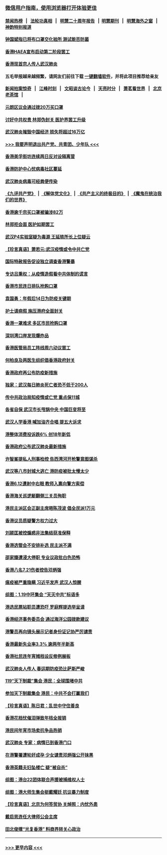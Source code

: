 ### [微信用户指南，使用浏览器打开体验更佳](https://github.com/gfw-breaker/banned-news1/blob/master/indexes/wechat-guide.md?t=0)
#### [禁闻热榜](热点新闻.md?t=0)  &nbsp;&nbsp;|&nbsp;&nbsp; [法轮功真相](https://github.com/gfw-breaker/truth/blob/master/README.md?t=0) &nbsp;&nbsp;|&nbsp;&nbsp; [明慧二十周年报告](https://github.com/gfw-breaker/mh-reports/blob/master/README.md?t=0) &nbsp;&nbsp;|&nbsp;&nbsp;[明慧期刊](https://github.com/gfw-breaker/mh-qikan) &nbsp;&nbsp;|&nbsp;&nbsp; [明慧海外之窗](https://github.com/gfw-breaker/mh-news/blob/master/README.md?t=0) &nbsp;&nbsp;|&nbsp;&nbsp; [神韵特别报道](https://github.com/gfw-breaker/mh-news/blob/master/shenyun.md?t=0)
#### [钟国斌指已将布口罩交化验所 测试能否防菌](../pages/nsc415/n11842783.md?t=02041044) 
#### [香港HAEA宣布启动第二阶段罢工](../pages/nsc415/n11842723.md?t=02041044) 
#### [香港现首宗人传人武汉肺炎](../pages/nsc415/n11842766.md?t=02041044) 
#### 五毛举报越来越频繁，请网友们前往下载 [一键翻墙软件](https://github.com/gfw-breaker/ssr-accounts)，并将此项目推荐给亲友
#### [新闻拍案惊奇](https://github.com/gfw-breaker/banned-news1/blob/master/pages/link4.md) &nbsp;&nbsp;|&nbsp;&nbsp; [江峰时刻](https://github.com/gfw-breaker/banned-news1/blob/master/pages/link4.md) &nbsp;&nbsp;|&nbsp;&nbsp; [文昭谈古论今](https://github.com/gfw-breaker/banned-news1/blob/master/pages/link4.md) &nbsp;&nbsp;|&nbsp;&nbsp; [天亮时分](https://github.com/gfw-breaker/banned-news1/blob/master/pages/link4.md) &nbsp;&nbsp;|&nbsp;&nbsp; [萧茗看世界](https://github.com/gfw-breaker/banned-news1/blob/master/pages/link4.md) &nbsp;&nbsp;|&nbsp;&nbsp; [北京老茶馆](https://github.com/gfw-breaker/banned-news1/blob/master/pages/link4.md) &nbsp;&nbsp;|&nbsp;&nbsp; 
#### [元朗区议会通过拨20万买口罩](../pages/nsc415/n11842754.md?t=02041044) 
#### [讨好中共权贵 林郑伪封关 医护界罢工升级](../pages/nsc415/n11842359.md?t=02041044) 
#### [武汉肺炎摧毁中国经济 损失将超过16万亿](../pages/nsc415/n11839723.md?t=02041044) 
#### [>>> 我要声明退出共产党、共青团、少年队 <<<](https://github.com/begood0513/goodnews/blob/master/quit/letter.md) 
#### [香港美孚街坊连续两日反对设隔离营](../pages/nsc415/n11839962.md?t=02041044) 
#### [香港防护中心忧病毒社区蔓延](../pages/nsc415/n11839933.md?t=02041044) 
#### [武汉肺炎病毒可经粪便传染](../pages/nsc415/n11839939.md?t=02041044) 
#### [《九评共产党》](https://github.com/begood0513/9ping.md/blob/master/README.md) &nbsp;|&nbsp; [《解体党文化》](../../../../jtdwh.md/blob/master/README.md)  &nbsp;|&nbsp; [《共产主义的终极目的》](../../../../gczydzjmd.md/blob/master/README.md) &nbsp;|&nbsp; [《魔鬼在统治我们的世界》](../../../../mgztzwmdsj.md/blob/master/README.md) 
#### [香港逾千宗买口罩被骗涉82万](../pages/nsc415/n11839914.md?t=02041044) 
#### [林郑拒会面 医护如期罢工](../pages/nsc415/n11839892.md?t=02041044) 
#### [武汉P4实验室疑为毒源 王延轶所长上位疑云](../pages/nsc415/n11835543.md?t=02041044) 
#### [【珍言真语】萧若元:武汉疫情或令中共亡党](../pages/nsc415/n11829394.md?t=02041044) 
#### [国际特赦报告促设独立调查香港警暴](../pages/nsc415/n11833845.md?t=02041044) 
#### [专访吕秉权：从疫情造假看中共体制的谎言](../pages/nsc415/n11833813.md?t=02041044) 
#### [香港市民连日排队抢购口罩](../pages/nsc415/n11833794.md?t=02041044) 
#### [袁国勇：年假后14日为防疫关键期](../pages/nsc415/n11831088.md?t=02041044) 
#### [护士请病假 施压港府全面封关](../pages/nsc415/n11831030.md?t=02041044) 
#### [香港一罩难求 多区市民抢购口罩](../pages/nsc415/n11831002.md?t=02041044) 
#### [深圳湾口岸发现爆炸品](../pages/nsc415/n11828802.md?t=02041044) 
#### [香港医管局员工阵线周六动议罢工](../pages/nsc415/n11828762.md?t=02041044) 
#### [何柏良及两医生组织倡香港政府封关](../pages/nsc415/n11828749.md?t=02041044) 
#### [香港政府再公布防疫新措施](../pages/nsc415/n11828716.md?t=02041044) 
#### [独家：武汉每日肺炎死亡者恐不低于200人](../pages/nsc415/n11828240.md?t=02041044) 
#### [传中共政治局知疫情或亡党 重点保11城](../pages/nsc415/n11828145.md?t=02041044) 
#### [各省自保 武汉市长甩锅中央 中国巨变将至](../pages/nsc415/n11828021.md?t=02041044) 
#### [武汉人学香港 喊加油齐合唱 提五大诉求](../pages/nsc415/n11827046.md?t=02041044) 
#### [港整体消费投诉跌6% 创18年新低](../pages/nsc415/n11817280.md?t=02041044) 
#### [香港政府公布武汉肺炎最新措施](../pages/nsc415/n11817152.md?t=02041044) 
#### [许智峯提私人刑事检控 告西湾河开枪警意图谋杀](../pages/nsc415/n11817132.md?t=02041044) 
#### [武汉等八市封城大逃亡 港防疫被批太慢太少](../pages/nsc415/n11817058.md?t=02041044) 
#### [香港6.12遭射中右眼 教师入禀向警方索偿](../pages/nsc415/n11814678.md?t=02041044) 
#### [香港海关巡逻艇翻侧三关员殉职](../pages/nsc415/n11814604.md?t=02041044) 
#### [港民主派区会正副主席晤陈茂波 倡全民派1万元](../pages/nsc415/n11814582.md?t=02041044) 
#### [香港议员质疑警方权力过大](../pages/nsc415/n11814560.md?t=02041044) 
#### [刘颕匡被控煽惑非法集结获准保释](../pages/nsc415/n11811727.md?t=02041044) 
#### [香港选管会不安排补选 民主派不满](../pages/nsc415/n11811691.md?t=02041044) 
#### [邵家臻遭浸大停职 专业议政批白色恐怖](../pages/nsc415/n11811670.md?t=02041044) 
#### [香港八名7.21伤者控告邓炳强](../pages/nsc415/n11811623.md?t=02041044) 
#### [瘟疫被严重隐瞒 习近平发声 武汉人惊醒](../pages/nsc415/n11811186.md?t=02041044) 
#### [组图：1.19中环集会 “天灭中共”标语多](../pages/nsc415/n11809514.md?t=02041044) 
#### [港选民票站职员遭恐吓 罗庭辉提选举呈请](../pages/nsc415/n11808914.md?t=02041044) 
#### [香港经济事务委员会 通过海洋公园拨款建议](../pages/nsc415/n11808906.md?t=02041044) 
#### [港警员再向镜头展示记者身份证记协严厉谴责](../pages/nsc415/n11808888.md?t=02041044) 
#### [香港最新失业率3.3% 逾两年半新高](../pages/nsc415/n11808887.md?t=02041044) 
#### [香港社民连年宵摊档设反修例展板](../pages/nsc415/n11808857.md?t=02041044) 
#### [武汉肺炎人传人 春运期防疫恐比萨斯严峻](../pages/nsc415/n11808739.md?t=02041044) 
#### [119“天下制裁”集会 港民：全球围堵中共](../pages/nsc415/n11806318.md?t=02041044) 
#### [参加天下制裁集会 港民：中共不会打赢我们](../pages/nsc415/n11806596.md?t=02041044) 
#### [【珍言真语】陈日君：乱世中守住善良](../pages/nsc415/n11806247.md?t=02041044) 
#### [香港花档忧催泪弹致年桔全报销](../pages/nsc415/n11806130.md?t=02041044) 
#### [港民间年宵市场卖抗争品热销](../pages/nsc415/n11806073.md?t=02041044) 
#### [武汉肺炎 专家：病情已到香港门口](../pages/nsc415/n11806020.md?t=02041044) 
#### [在港警署遭轮奸成孕 少女谴责邓炳强公开抹黑](../pages/nsc415/n11805981.md?t=02041044) 
#### [香港英籍夫妇坠楼亡 疑“被自杀”](../pages/nsc415/n11805937.md?t=02041044) 
#### [组图：港台22团体联合声援被捕维权人士](../pages/nsc415/n11801834.md?t=02041044) 
#### [组图：港大师生集会挺戴耀廷 抗议暴力制度](../pages/nsc415/n11799298.md?t=02041044) 
#### [【珍言真语】北京为何签贸协 关焯照：内忧外患](../pages/nsc415/n11799790.md?t=02041044) 
#### [戴启思连任大律师公会主席](../pages/nsc415/n11799306.md?t=02041044) 
#### [田北俊撑“光复香港” 料商界转关心政治](../pages/nsc415/n11799287.md?t=02041044) 

----
#### [ >>> 更早内容 <<< ](../indexes/nsc415-earlier.md)
